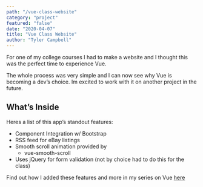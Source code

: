 ```yaml
---
path: "/vue-class-website"
category: "project"
featured: "false"
date: "2020-04-07"
title: "Vue Class Website"   
author: "Tyler Campbell"
---
```


For one of my college courses I had to make a website and I thought this was the perfect time to experience Vue. 

The whole process was very simple and I can now see why Vue is becoming a dev’s choice. Im excited to work with it on another project in the future. 

## What’s Inside
Heres a list of this app’s standout features:

* Component Integration w/ Bootstrap
* RSS feed for eBay listings
* Smooth scroll animation provided by
	* vue-smooth-scroll
* Uses jQuery for form validation (not by choice had to do this for the class)

Find out how I added these features and more in my series on Vue [here](link_to_page)
